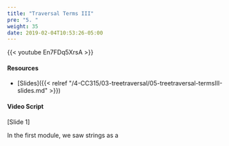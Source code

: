 ```yaml
---
title: "Traversal Terms III"
pre: "5. "
weight: 35
date: 2019-02-04T10:53:26-05:00
---
```


{{< youtube En7FDq5XrsA >}}

#### Resources
* [Slides]({{< relref "/4-CC315/03-treetraversal/05-treetraversal-termsIII-slides.md" >}})

#### Video Script

[Slide 1]

In the first module, we saw strings as a 